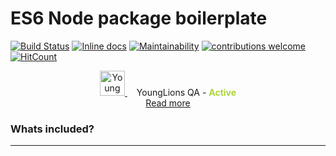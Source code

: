 # ES6 Node package boilerplate

[![Build Status](https://travis-ci.org/YoungLionsGroup/node-pkg-boilerplate.svg?branch=master)](https://travis-ci.org/YoungLionsGroup/node-pkg-boilerplate)
[![Inline docs](https://inch-ci.org/github/YoungLionsGroup/node-pkg-boilerplate.svg?branch=master)](https://inch-ci.org/github/YoungLionsGroup/node-pkg-boilerplate.svg?branch=master)
[![Maintainability](https://api.codeclimate.com/v1/badges/45289ebac56581f15998/maintainability)](https://codeclimate.com/github/YoungLionsGroup/node-pkg-boilerplate/maintainability)
[![contributions welcome](https://img.shields.io/badge/contributions-welcome-brightgreen.svg?style=flat)](https://github.com/YoungLionsGroup/node-pkg-boilerplate/issues)
[![HitCount](http://hits.dwyl.io/YoungLionsGroup/node-pkg-boilerplate.svg)](http://hits.dwyl.io/YoungLionsGroup/node-pkg-boilerplate)

<p align="center">
    <a href="https://younglions.pl/yl-qualityassurance/" target="_blank">
        <img src="https://younglions.pl/wp-content/uploads/2018/05/qa_active.png" width="40" alt="Young Lions Quality Assuranc - Active" />
    </a>
    <span style="margin-left: 15px;">YoungLions QA - <strong style="color: #add33b">Active</strong><br/></span>
    <a href="https://younglions.pl/yl-qualityassurance/" target="_blank" target="_blank">Read more</a>
</p>  


### Whats included?
--- 
